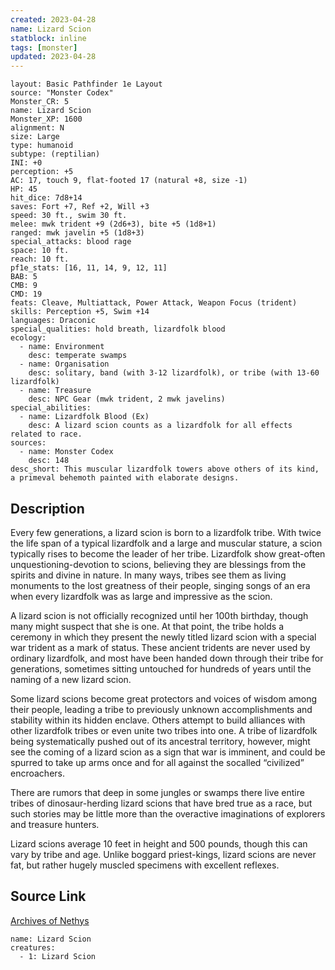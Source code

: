 ```yaml
---
created: 2023-04-28
name: Lizard Scion
statblock: inline
tags: [monster]
updated: 2023-04-28
---
```

```statblock
layout: Basic Pathfinder 1e Layout
source: "Monster Codex"
Monster_CR: 5
name: Lizard Scion
Monster_XP: 1600
alignment: N
size: Large
type: humanoid
subtype: (reptilian)
INI: +0
perception: +5
AC: 17, touch 9, flat-footed 17 (natural +8, size -1)
HP: 45
hit_dice: 7d8+14
saves: Fort +7, Ref +2, Will +3
speed: 30 ft., swim 30 ft.
melee: mwk trident +9 (2d6+3), bite +5 (1d8+1)
ranged: mwk javelin +5 (1d8+3)
special_attacks: blood rage
space: 10 ft.
reach: 10 ft.
pf1e_stats: [16, 11, 14, 9, 12, 11]
BAB: 5
CMB: 9
CMD: 19
feats: Cleave, Multiattack, Power Attack, Weapon Focus (trident)
skills: Perception +5, Swim +14
languages: Draconic
special_qualities: hold breath, lizardfolk blood
ecology:
  - name: Environment
    desc: temperate swamps
  - name: Organisation
    desc: solitary, band (with 3-12 lizardfolk), or tribe (with 13-60 lizardfolk)
  - name: Treasure
    desc: NPC Gear (mwk trident, 2 mwk javelins)
special_abilities:
  - name: Lizardfolk Blood (Ex)
    desc: A lizard scion counts as a lizardfolk for all effects related to race.
sources:
  - name: Monster Codex
    desc: 148
desc_short: This muscular lizardfolk towers above others of its kind, a primeval behemoth painted with elaborate designs.
```
## Description
Every few generations, a lizard scion is born to a lizardfolk tribe. With twice the life span of a typical lizardfolk and a large and muscular stature, a scion typically rises to become the leader of her tribe. Lizardfolk show great-often unquestioning-devotion to scions, believing they are blessings from the spirits and divine in nature. In many ways, tribes see them as living monuments to the lost greatness of their people, singing songs of an era when every lizardfolk was as large and impressive as the scion.

A lizard scion is not officially recognized until her 100th birthday, though many might suspect that she is one. At that point, the tribe holds a ceremony in which they present the newly titled lizard scion with a special war trident as a mark of status. These ancient tridents are never used by ordinary lizardfolk, and most have been handed down through their tribe for generations, sometimes sitting untouched for hundreds of years until the naming of a new lizard scion.

Some lizard scions become great protectors and voices of wisdom among their people, leading a tribe to previously unknown accomplishments and stability within its hidden enclave. Others attempt to build alliances with other lizardfolk tribes or even unite two tribes into one. A tribe of lizardfolk being systematically pushed out of its ancestral territory, however, might see the coming of a lizard scion as a sign that war is imminent, and could be spurred to take up arms once and for all against the socalled “civilized” encroachers.

There are rumors that deep in some jungles or swamps there live entire tribes of dinosaur-herding lizard scions that have bred true as a race, but such stories may be little more than the overactive imaginations of explorers and treasure hunters.

Lizard scions average 10 feet in height and 500 pounds, though this can vary by tribe and age. Unlike boggard priest-kings, lizard scions are never fat, but rather hugely muscled specimens with excellent reflexes.
## Source Link
[Archives of Nethys](https://aonprd.com/MonsterDisplay.aspx?ItemName=Lizard%20Scion)
```encounter-table
name: Lizard Scion
creatures:
  - 1: Lizard Scion
```
